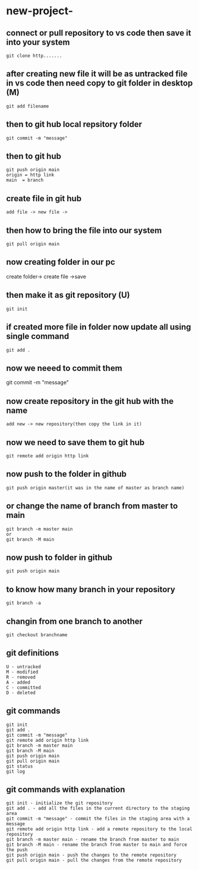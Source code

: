 # new-project-

## connect or pull repository to vs code then save it into your system
    git clone http.......

## after creating new file it will be as untracked file in vs code then need copy to git folder in desktop (M)
    git add filename 
## then to git hub local repsitory folder
    git commit -m "message"
## then to git hub
    git push origin main
    origin = http link 
    main  = branch
## create file in git hub
    add file -> new file ->
## then how to bring the file into our system
    git pull origin main

## now creating folder in our pc
   create folder-> create file ->save
## then make it as git repository (U)
    git init
## if created more file in folder now update all using single command 
    git add .
## now we neeed to commit them 
  git commit -m "message"
## now create repository in the git hub with the name 
    add new -> new repository(then copy the link in it)
## now we need to save them to git hub
    git remote add origin http link
## now push to the folder in github
    git push origin master(it was in the name of master as branch name)
## or change the name of branch from master to main
    git branch -m master main  
    or 
    git branch -M main
## now push to folder in github
    git push origin main

## to know how many branch in your repository
    git branch -a
## changin from one branch to another
    git checkout branchname




## git definitions
    U - untracked
    M - modified
    R - removed
    A - added
    C - committed
    D - deleted
## git commands
    git init
    git add .
    git commit -m "message"
    git remote add origin http link
    git branch -m master main
    git branch -M main
    git push origin main
    git pull origin main
    git status
    git log
## git commands with explanation
    git init - initialize the git repository
    git add . - add all the files in the current directory to the staging area
    git commit -m "message" - commit the files in the staging area with a message
    git remote add origin http link - add a remote repository to the local repository
    git branch -m master main - rename the branch from master to main
    git branch -M main - rename the branch from master to main and force the push
    git push origin main - push the changes to the remote repository
    git pull origin main - pull the changes from the remote repository



